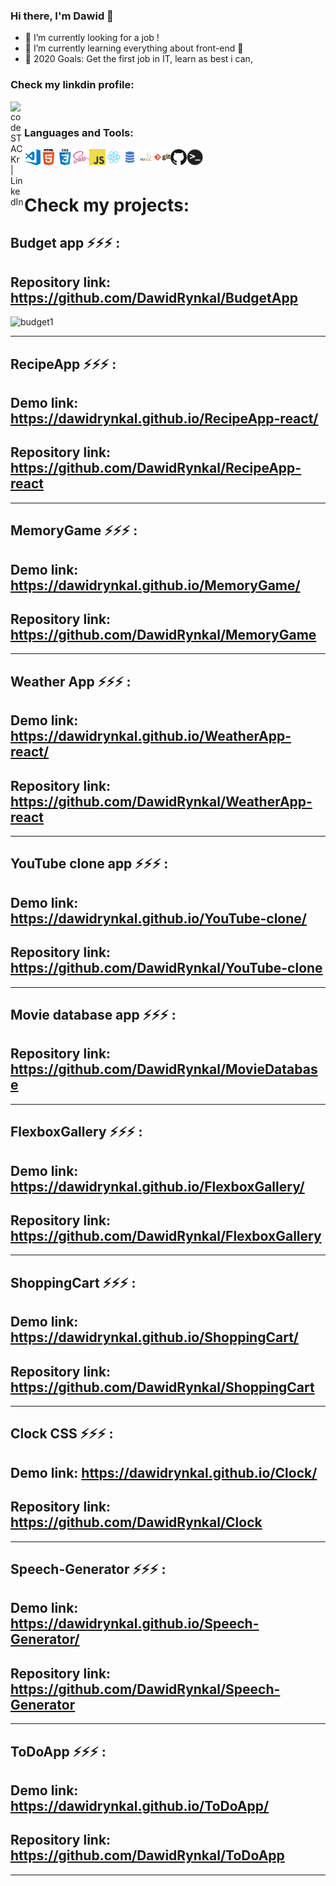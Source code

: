 
### Hi there, I'm Dawid 👋

- 🔭 I’m currently looking for a job !
- 🌱 I’m currently learning everything about front-end 🤣
- 🥅 2020 Goals: Get the first job in IT, learn as best i can,


### Check my linkdin profile:
<a href="https://www.linkedin.com/in/dawid-rynkal/">
<img align="left" alt="codeSTACKr | LinkedIn" width="22px" src="https://cdn.jsdelivr.net/npm/simple-icons@v3/icons/linkedin.svg" />
</a>



<br />

### Languages and Tools:

<img align="left" alt="Visual Studio Code" width="26px" src="https://raw.githubusercontent.com/github/explore/80688e429a7d4ef2fca1e82350fe8e3517d3494d/topics/visual-studio-code/visual-studio-code.png" /><img align="left" alt="HTML5" width="26px" src="https://raw.githubusercontent.com/github/explore/80688e429a7d4ef2fca1e82350fe8e3517d3494d/topics/html/html.png" />
<img align="left" alt="CSS3" width="26px" src="https://raw.githubusercontent.com/github/explore/80688e429a7d4ef2fca1e82350fe8e3517d3494d/topics/css/css.png" />
<img align="left" alt="Sass" width="26px" src="https://raw.githubusercontent.com/github/explore/80688e429a7d4ef2fca1e82350fe8e3517d3494d/topics/sass/sass.png" />
<img align="left" alt="JavaScript" width="26px" src="https://raw.githubusercontent.com/github/explore/80688e429a7d4ef2fca1e82350fe8e3517d3494d/topics/javascript/javascript.png" />
<img align="left" alt="React" width="26px" src="https://raw.githubusercontent.com/github/explore/80688e429a7d4ef2fca1e82350fe8e3517d3494d/topics/react/react.png" />
<!-- [<img align="left" alt="Gatsby" width="26px" src="https://raw.githubusercontent.com/github/explore/e94815998e4e0713912fed477a1f346ec04c3da2/topics/gatsby/gatsby.png" />][webdevplaylist] -->
<!-- [<img align="left" alt="GraphQL" width="26px" src="https://raw.githubusercontent.com/github/explore/80688e429a7d4ef2fca1e82350fe8e3517d3494d/topics/graphql/graphql.png" />][webdevplaylist] -->
<!-- [<img align="left" alt="Node.js" width="26px" src="https://raw.githubusercontent.com/github/explore/80688e429a7d4ef2fca1e82350fe8e3517d3494d/topics/nodejs/nodejs.png" />][webdevplaylist] -->
<!-- [<img align="left" alt="Deno" width="26px" src="https://raw.githubusercontent.com/github/explore/361e2821e2dea67711cde99c9c40ed357061cf27/topics/deno/deno.png" />][webdevplaylist] -->
<img align="left" alt="SQL" width="26px" src="https://raw.githubusercontent.com/github/explore/80688e429a7d4ef2fca1e82350fe8e3517d3494d/topics/sql/sql.png" />
<img align="left" alt="MySQL" width="26px" src="https://raw.githubusercontent.com/github/explore/80688e429a7d4ef2fca1e82350fe8e3517d3494d/topics/mysql/mysql.png" />
<!-- [<img align="left" alt="MongoDB" width="26px" src="https://raw.githubusercontent.com/github/explore/80688e429a7d4ef2fca1e82350fe8e3517d3494d/topics/mongodb/mongodb.png" />][webdevplaylist] -->
<img align="left" alt="Git" width="26px" src="https://raw.githubusercontent.com/github/explore/80688e429a7d4ef2fca1e82350fe8e3517d3494d/topics/git/git.png" />
<img align="left" alt="GitHub" width="26px" src="https://raw.githubusercontent.com/github/explore/78df643247d429f6cc873026c0622819ad797942/topics/github/github.png" />
<img align="left" alt="Terminal" width="26px" src="https://raw.githubusercontent.com/github/explore/80688e429a7d4ef2fca1e82350fe8e3517d3494d/topics/terminal/terminal.png" />

<br />
<br />

# Check my projects:

## Budget app ⚡⚡⚡ : 

## Repository link: https://github.com/DawidRynkal/BudgetApp

![budget1](https://user-images.githubusercontent.com/50556211/91590270-65f3e580-e95b-11ea-8201-ae0b9d878587.png)


---

## RecipeApp ⚡⚡⚡ :

## Demo link: https://dawidrynkal.github.io/RecipeApp-react/

## Repository link: https://github.com/DawidRynkal/RecipeApp-react

---

## MemoryGame ⚡⚡⚡ :
## Demo link: https://dawidrynkal.github.io/MemoryGame/

## Repository link: https://github.com/DawidRynkal/MemoryGame

---

## Weather App ⚡⚡⚡ :

## Demo link: https://dawidrynkal.github.io/WeatherApp-react/

## Repository link: https://github.com/DawidRynkal/WeatherApp-react

---

## YouTube clone app ⚡⚡⚡ :

## Demo link: https://dawidrynkal.github.io/YouTube-clone/

## Repository link: https://github.com/DawidRynkal/YouTube-clone

---

## Movie database app ⚡⚡⚡ :

## Repository link: https://github.com/DawidRynkal/MovieDatabase

---

## FlexboxGallery ⚡⚡⚡ :
## Demo link: https://dawidrynkal.github.io/FlexboxGallery/

## Repository link: https://github.com/DawidRynkal/FlexboxGallery

---

## ShoppingCart ⚡⚡⚡ :

## Demo link: https://dawidrynkal.github.io/ShoppingCart/

## Repository link: https://github.com/DawidRynkal/ShoppingCart

---

## Clock CSS ⚡⚡⚡ :
## Demo link: https://dawidrynkal.github.io/Clock/

## Repository link: https://github.com/DawidRynkal/Clock

---

## Speech-Generator ⚡⚡⚡ :
## Demo link: https://dawidrynkal.github.io/Speech-Generator/

## Repository link: https://github.com/DawidRynkal/Speech-Generator

---

## ToDoApp ⚡⚡⚡ :

## Demo link: https://dawidrynkal.github.io/ToDoApp/

## Repository link: https://github.com/DawidRynkal/ToDoApp

---


